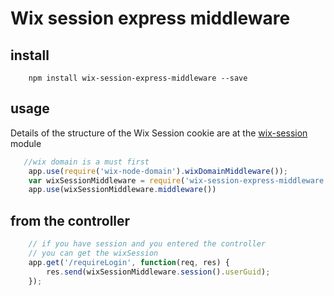 # Wix session express middleware

## install
```
    npm install wix-session-express-middleware --save
```

## usage

Details of the structure of the Wix Session cookie are at the [wix-session](../wix-session) module

```javascript 
   //wix domain is a must first
    app.use(require('wix-node-domain').wixDomainMiddleware());
    var wixSessionMiddleware = require('wix-session-express-middleware')({mainKey: '1234567890123456', alternateKey: '6543210987654321'});
    app.use(wixSessionMiddleware.middleware())                 
```

## from the controller
```javascript
    // if you have session and you entered the controller
    // you can get the wixSession 
    app.get('/requireLogin', function(req, res) {
        res.send(wixSessionMiddleware.session().userGuid);
    });
```




